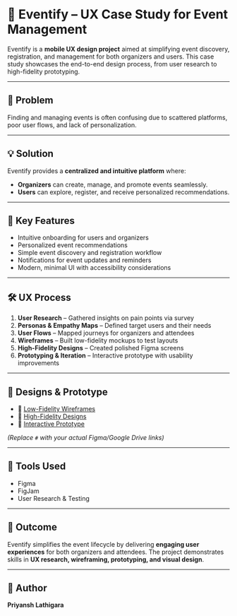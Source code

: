 # 📱 Eventify – UX Case Study for Event Management

Eventify is a **mobile UX design project** aimed at simplifying event discovery, registration, and management for both organizers and users. This case study showcases the end-to-end design process, from user research to high-fidelity prototyping.

---

## 🚀 Problem

Finding and managing events is often confusing due to scattered platforms, poor user flows, and lack of personalization.

---

## 💡 Solution

Eventify provides a **centralized and intuitive platform** where:

- **Organizers** can create, manage, and promote events seamlessly.
- **Users** can explore, register, and receive personalized recommendations.

---

## 🔑 Key Features

- Intuitive onboarding for users and organizers
- Personalized event recommendations
- Simple event discovery and registration workflow
- Notifications for event updates and reminders
- Modern, minimal UI with accessibility considerations

---

## 🛠 UX Process

1. **User Research** – Gathered insights on pain points via survey
2. **Personas & Empathy Maps** – Defined target users and their needs
3. **User Flows** – Mapped journeys for organizers and attendees
4. **Wireframes** – Built low-fidelity mockups to test layouts
5. **High-Fidelity Designs** – Created polished Figma screens
6. **Prototyping & Iteration** – Interactive prototype with usability improvements

---

## 🎨 Designs & Prototype

- 🔗 [Low-Fidelity Wireframes](#)
- 🔗 [High-Fidelity Designs](#)
- 🔗 [Interactive Prototype](#)

_(Replace `#` with your actual Figma/Google Drive links)_

---

## 📐 Tools Used

- Figma
- FigJam
- User Research & Testing

---

## 📌 Outcome

Eventify simplifies the event lifecycle by delivering **engaging user experiences** for both organizers and attendees. The project demonstrates skills in **UX research, wireframing, prototyping, and visual design**.

---

## 👤 Author

**Priyansh Lathigara**
